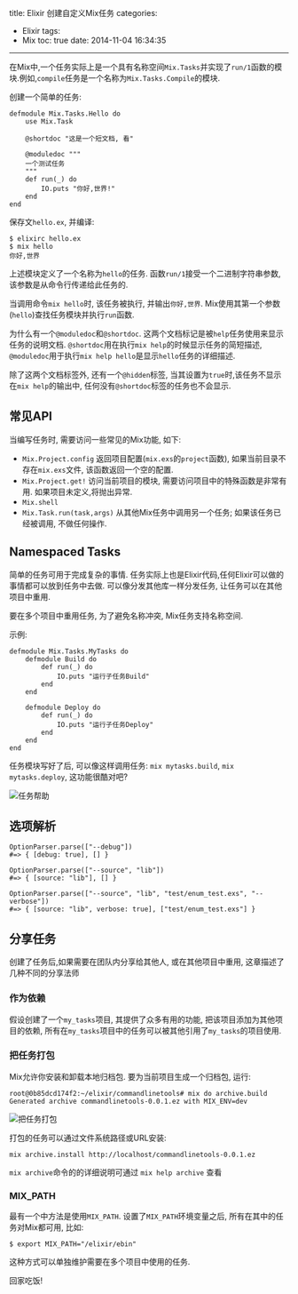 title: Elixir 创建自定义Mix任务
categories:
  - Elixir
tags:
  - Mix
toc: true
date: 2014-11-04 16:34:35
---
在Mix中,一个任务实际上是一个具有名称空间`Mix.Tasks`并实现了`run/1`函数的模块.例如,`compile`任务是一个名称为`Mix.Tasks.Compile`的模块.

创建一个简单的任务:

	defmodule Mix.Tasks.Hello do
    	use Mix.Task
        
        @shortdoc "这是一个短文档, 看"
        
        @moduledoc """
        一个测试任务
        """
        def run(_) do
        	IO.puts "你好,世界!"
        end
    end
    
保存文`hello.ex`, 并编译:

	$ elixirc hello.ex
    $ mix hello
    你好,世界
    
上述模块定义了一个名称为`hello`的任务. 函数`run/1`接受一个二进制字符串参数, 该参数是从命令行传递给此任务的.

当调用命令`mix hello`时, 该任务被执行, 并输出`你好,世界`. Mix使用其第一个参数(`hello`)查找任务模块并执行`run`函数.

为什么有一个`@moduledoc`和`@shortdoc`. 这两个文档标记是被`help`任务使用来显示任务的说明文档. `@shortdoc`用在执行`mix help`的时候显示任务的简短描述, `@moduledoc`用于执行`mix help hello`是显示`hello`任务的详细描述.

除了这两个文档标签外, 还有一个`@hidden`标签, 当其设置为`true`时,该任务不显示在`mix help`的输出中, 任何没有`@shortdoc`标签的任务也不会显示.

## 常见API

当编写任务时, 需要访问一些常见的Mix功能, 如下:

- `Mix.Project.config` 返回项目配置(`mix.exs`的`project`函数), 如果当前目录不存在`mix.exs`文件, 该函数返回一个空的配置. 
- `Mix.Project.get!` 访问当前项目的模块, 需要访问项目中的特殊函数是非常有用. 如果项目未定义,将抛出异常.
- `Mix.shell` 
- `Mix.Task.run(task,args)` 从其他Mix任务中调用另一个任务; 如果该任务已经被调用, 不做任何操作.

## Namespaced Tasks

简单的任务可用于完成复杂的事情. 任务实际上也是Elixir代码,任何Elixir可以做的事情都可以放到任务中去做. 可以像分发其他库一样分发任务, 让任务可以在其他项目中重用.

要在多个项目中重用任务, 为了避免名称冲突, Mix任务支持名称空间.

示例:

	defmodule Mix.Tasks.MyTasks do
    	defmodule Build do
        	def run(_) do
            	IO.puts "运行子任务Build"
            end
        end
        
        defmodule Deploy do
        	def run(_) do
            	IO.puts "运行子任务Deploy"
            end
        end
    end

任务模块写好了后, 可以像这样调用任务: `mix mytasks.build`, `mix mytasks.deploy`, 这功能很酷对吧?

![任务帮助][1]

## 选项解析

    OptionParser.parse(["--debug"])
    #=> { [debug: true], [] }

    OptionParser.parse(["--source", "lib"])
    #=> { [source: "lib"], [] }

    OptionParser.parse(["--source", "lib", "test/enum_test.exs", "--verbose"])
    #=> { [source: "lib", verbose: true], ["test/enum_test.exs"] }


## 分享任务

创建了任务后,如果需要在团队内分享给其他人, 或在其他项目中重用, 这章描述了几种不同的分享法师

### 作为依赖

假设创建了一个`my_tasks`项目, 其提供了众多有用的功能, 把该项目添加为其他项目的依赖, 所有在`my_tasks`项目中的任务可以被其他引用了`my_tasks`的项目使用.

### 把任务打包

Mix允许你安装和卸载本地归档包. 要为当前项目生成一个归档包, 运行:

	root@0b85dcd174f2:~/elixir/commandlinetools# mix do archive.build
    Generated archive commandlinetools-0.0.1.ez with MIX_ENV=dev

![把任务打包][2]

打包的任务可以通过文件系统路径或URL安装:

	mix archive.install http://localhost/commandlinetools-0.0.1.ez

`mix archive`命令的的详细说明可通过 `mix help archive` 查看

### MIX_PATH

最有一个中方法是使用`MIX_PATH`. 设置了`MIX_PATH`环境变量之后, 所有在其中的任务对Mix都可用, 比如:

	$ export MIX_PATH="/elixir/ebin"
    
这种方式可以单独维护需要在多个项目中使用的任务. 

回家吃饭!


  [1]: /assets/images/BAE289A3-2D50-430A-B85A-1BC3C55896F9.png
  [2]: /assets/images/71D4F33D-A3F1-4A14-A1A1-AFAE607AFFC2.png